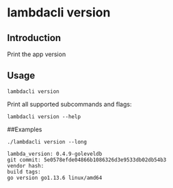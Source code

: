 # lambdacli version

## Introduction

Print the app version

## Usage

```
lambdacli version
```

Print all supported subcommands and flags:
```
lambdacli version --help
```

##Examples

```
./lambdacli version --long

lambda_version: 0.4.9-goleveldb
git commit: 5e0578efde04866b1086326d3e9533db02db54b3
vendor hash:
build tags:
go version go1.13.6 linux/amd64
```

